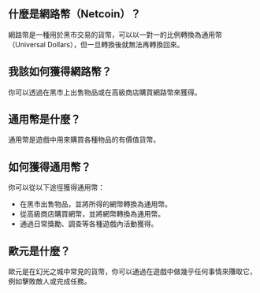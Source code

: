 ## 什麼是網路幣（Netcoin）？
網路幣是一種用於黑市交易的貨幣，可以以一對一的比例轉換為通用幣（Universal Dollars），但一旦轉換後就無法再轉換回來。

## 我該如何獲得網路幣？
你可以透過在黑市上出售物品或在高級商店購買網路幣來獲得。

## 通用幣是什麼？
通用幣是遊戲中用來購買各種物品的有價值貨幣。

## 如何獲得通用幣？
你可以從以下途徑獲得通用幣：
- 在黑市出售物品，並將所得的網幣轉換為通用幣。
- 從高級商店購買網幣，並將網幣轉換為通用幣。
- 通過日常獎勵、調查等各種遊戲內活動獲得。

## 歐元是什麼？
歐元是在幻光之城中常見的貨幣，你可以通過在遊戲中做幾乎任何事情來賺取它，例如擊敗敵人或完成任務。